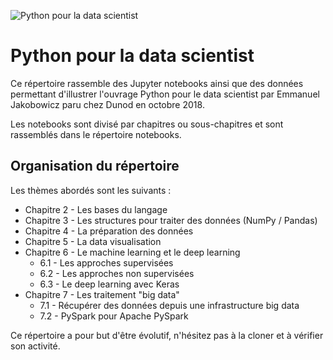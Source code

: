 ![Python pour la data scientist](/other/python-pour-le-data-scientist-dunod.jpg)

# Python pour la data scientist

Ce répertoire rassemble des Jupyter notebooks ainsi que des données permettant d'illustrer l'ouvrage Python pour le data scientist par Emmanuel Jakobowicz paru chez Dunod en octobre 2018.

Les notebooks sont divisé par chapitres ou sous-chapitres et sont rassemblés dans le répertoire notebooks.

## Organisation du répertoire

Les thèmes abordés sont les suivants :

- Chapitre 2 - Les bases du langage
- Chapitre 3 - Les structures pour traiter des données (NumPy / Pandas)
- Chapitre 4 - La préparation des données
- Chapitre 5 - La data visualisation
- Chapitre 6 - Le machine learning et le deep learning
  - 6.1 - Les approches supervisées
  - 6.2 - Les approches non supervisées
  - 6.3 - Le deep learning avec Keras
- Chapitre 7 - Les traitement "big data"
  - 7.1 - Récupérer des données depuis une infrastructure big data
  - 7.2 - PySpark pour Apache PySpark

Ce répertoire a pour but d'être évolutif, n'hésitez pas à la cloner et à vérifier son activité.
